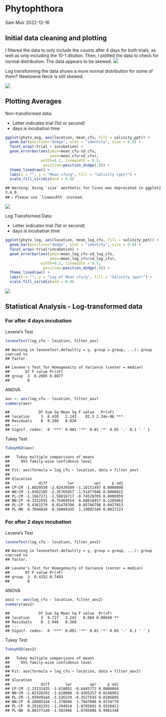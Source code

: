 Phytophthora
================
Sam Muir
2022-12-16

## Initial data cleaning and plotting

I filtered the data to only include the counts after 4 days for both
trials, as well as only including the 10-1 dilution. Then, I plotted the
data to check for normal distribution. The data appears to be skewed.
![](plate_analysis_files/figure-gfm/unnamed-chunk-3-1.png)<!-- -->

Log transforming the data shows a more normal distribution for some of
them? Newtowne Neck is still skewed.

![](plate_analysis_files/figure-gfm/unnamed-chunk-4-1.png)<!-- -->

## Plotting Averages

Non-transformed data:  
- Letter indicates trial (1st or second)  
- days is incubation time

``` r
ggplot(phyto_avg, aes(location, mean_cfu, fill = salinity_ppt)) +
  geom_bar(position="dodge", stat = "identity", size = 0.8) +
  facet_wrap(~trial + incubation) +
  geom_errorbar(aes(ymin=mean_cfu-sd_cfu, 
                    ymax=mean_cfu+sd_cfu), 
                width=0.2, linewidth = 0.5,
                 position=position_dodge(.9)) +
  theme_linedraw() +
  labs(x = "", y = "Mean cfu/g", fill = "Salinity (ppt)") +
  scale_fill_viridis(end = 0.8)
```

    ## Warning: Using `size` aesthetic for lines was deprecated in ggplot2 3.4.0.
    ## ℹ Please use `linewidth` instead.

![](plate_analysis_files/figure-gfm/unnamed-chunk-7-1.png)<!-- -->

Log Transformed Data:  
- Letter indicates trial (1st or second)  
- days is incubation time

``` r
ggplot(phyto_log, aes(location, mean_log_cfu, fill = salinity_ppt)) +
  geom_bar(position="dodge", stat = "identity", size = 0.8) +
  facet_wrap(~trial+incubation) +
  geom_errorbar(aes(ymin=mean_log_cfu-sd_log_cfu, 
                    ymax=mean_log_cfu+sd_log_cfu), 
                width=0.2, linewidth = 0.5,
                 position=position_dodge(.9)) +
  theme_linedraw() +
  labs(x = "", y = "Log of Mean cfu/g", fill = "Salinity (ppt)") +
  scale_fill_viridis(end = 0.8)
```

![](plate_analysis_files/figure-gfm/unnamed-chunk-8-1.png)<!-- -->

## Statistical Analysis - Log-transformed data

### For after 4 days incubation

Levene’s Test

``` r
leveneTest(log_cfu ~ location, filter_aov)
```

    ## Warning in leveneTest.default(y = y, group = group, ...): group coerced to
    ## factor.

    ## Levene's Test for Homogeneity of Variance (center = median)
    ##       Df F value Pr(>F)
    ## group  3  0.2085 0.8877
    ##        8

ANOVA

``` r
aov <- aov(log_cfu ~ location, filter_aov)
summary(aov)
```

    ##             Df Sum Sq Mean Sq F value   Pr(>F)    
    ## location     3  6.430   2.143    82.5 2.34e-06 ***
    ## Residuals    8  0.208   0.026                     
    ## ---
    ## Signif. codes:  0 '***' 0.001 '**' 0.01 '*' 0.05 '.' 0.1 ' ' 1

Tukey Test

``` r
TukeyHSD(aov)
```

    ##   Tukey multiple comparisons of means
    ##     95% family-wise confidence level
    ## 
    ## Fit: aov(formula = log_cfu ~ location, data = filter_aov)
    ## 
    ## $location
    ##             diff         lwr         upr     p adj
    ## CP-CM -1.6029550 -2.02439509 -1.18151497 0.0000090
    ## NN-CM -1.9362105 -2.35765057 -1.51477046 0.0000022
    ## PL-CM -1.1667271 -1.58816717 -0.74528705 0.0000959
    ## NN-CP -0.3332555 -0.75469554  0.08818457 0.1285062
    ## PL-CP  0.4362279  0.01478786  0.85766798 0.0427013
    ## PL-NN  0.7694834  0.34804335  1.19092346 0.0017223

### For after 2 days incubation

Levene’s Test

``` r
leveneTest(log_cfu ~ location, filter_aov2)
```

    ## Warning in leveneTest.default(y = y, group = group, ...): group coerced to
    ## factor.

    ## Levene's Test for Homogeneity of Variance (center = median)
    ##       Df F value Pr(>F)
    ## group  3  0.4252 0.7403
    ##        8

ANOVA

``` r
aov2 <- aov(log_cfu ~ location, filter_aov2)
summary(aov2)
```

    ##             Df Sum Sq Mean Sq F value  Pr(>F)   
    ## location     3  9.727   3.242   8.804 0.00648 **
    ## Residuals    8  2.946   0.368                   
    ## ---
    ## Signif. codes:  0 '***' 0.001 '**' 0.01 '*' 0.05 '.' 0.1 ' ' 1

Tukey Test

``` r
TukeyHSD(aov2)
```

    ##   Tukey multiple comparisons of means
    ##     95% family-wise confidence level
    ## 
    ## Fit: aov(formula = log_cfu ~ location, data = filter_aov2)
    ## 
    ## $location
    ##              diff       lwr        upr     p adj
    ## CP-CM -2.23131435 -3.818052 -0.6445772 0.0086064
    ## NN-CM -2.02326292 -3.610000 -0.4365257 0.0148983
    ## PL-CM -1.93949144 -3.526229 -0.3527543 0.0186895
    ## NN-CP  0.20805144 -1.378686  1.7947886 0.9734779
    ## PL-CP  0.29182291 -1.294914  1.8785601 0.9326421
    ## PL-NN  0.08377148 -1.502966  1.6705086 0.9981348
